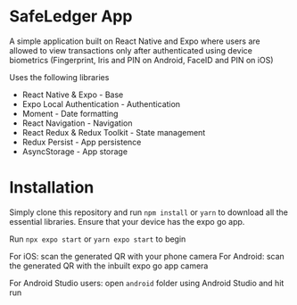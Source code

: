 
# SafeLedger App

A simple application built on React Native and Expo where users are allowed to view transactions only after authenticated using device biometrics (Fingerprint, Iris and PIN on Android, FaceID and PIN on iOS)

Uses the following libraries
- React Native & Expo - Base
- Expo Local Authentication - Authentication
- Moment - Date formatting
- React Navigation - Navigation
- React Redux & Redux Toolkit - State management
- Redux Persist - App persistence
- AsyncStorage - App storage


# Installation

Simply clone this repository and run `npm install` or `yarn` to download all the essential libraries. Ensure that your device has the expo go app.

Run `npx expo start` or `yarn expo start` to begin 

For iOS: scan the generated QR with your phone camera
For Android: scan the generated QR with the inbuilt expo go app camera

For Android Studio users: open `android` folder using Android Studio and hit run

